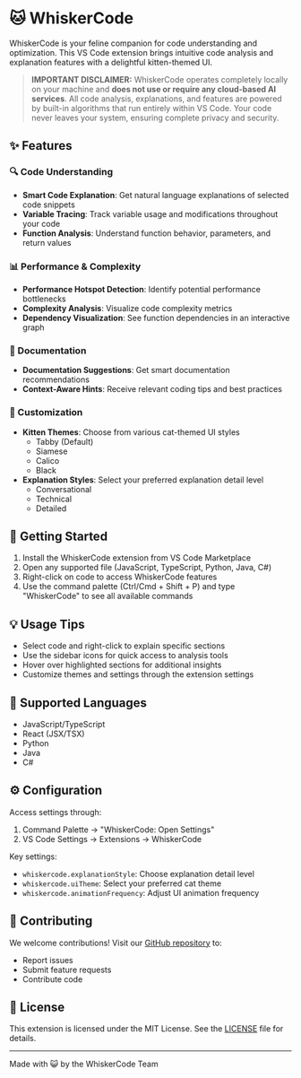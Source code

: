 # 🐱 WhiskerCode

WhiskerCode is your feline companion for code understanding and optimization. This VS Code extension brings intuitive code analysis and explanation features with a delightful kitten-themed UI.

> **IMPORTANT DISCLAIMER:** WhiskerCode operates completely locally on your machine and **does not use or require any cloud-based AI services**. All code analysis, explanations, and features are powered by built-in algorithms that run entirely within VS Code. Your code never leaves your system, ensuring complete privacy and security.

## ✨ Features

### 🔍 Code Understanding
- **Smart Code Explanation**: Get natural language explanations of selected code snippets
- **Variable Tracing**: Track variable usage and modifications throughout your code
- **Function Analysis**: Understand function behavior, parameters, and return values

### 📊 Performance & Complexity
- **Performance Hotspot Detection**: Identify potential performance bottlenecks
- **Complexity Analysis**: Visualize code complexity metrics
- **Dependency Visualization**: See function dependencies in an interactive graph

### 📝 Documentation
- **Documentation Suggestions**: Get smart documentation recommendations
- **Context-Aware Hints**: Receive relevant coding tips and best practices

### 🎨 Customization
- **Kitten Themes**: Choose from various cat-themed UI styles
  - Tabby (Default)
  - Siamese
  - Calico
  - Black
- **Explanation Styles**: Select your preferred explanation detail level
  - Conversational
  - Technical
  - Detailed

## 🚀 Getting Started

1. Install the WhiskerCode extension from VS Code Marketplace
2. Open any supported file (JavaScript, TypeScript, Python, Java, C#)
3. Right-click on code to access WhiskerCode features
4. Use the command palette (Ctrl/Cmd + Shift + P) and type "WhiskerCode" to see all available commands

## 💡 Usage Tips

- Select code and right-click to explain specific sections
- Use the sidebar icons for quick access to analysis tools
- Hover over highlighted sections for additional insights
- Customize themes and settings through the extension settings

## 🔧 Supported Languages

- JavaScript/TypeScript
- React (JSX/TSX)
- Python
- Java
- C#

## ⚙️ Configuration

Access settings through:
1. Command Palette → "WhiskerCode: Open Settings"
2. VS Code Settings → Extensions → WhiskerCode

Key settings:
- `whiskercode.explanationStyle`: Choose explanation detail level
- `whiskercode.uiTheme`: Select your preferred cat theme
- `whiskercode.animationFrequency`: Adjust UI animation frequency

## 🤝 Contributing

We welcome contributions! Visit our [GitHub repository](https://github.com/whiskercode/whiskercode-vscode) to:
- Report issues
- Submit feature requests
- Contribute code

## 📄 License

This extension is licensed under the MIT License. See the [LICENSE](LICENSE) file for details.

---

Made with 😺 by the WhiskerCode Team 